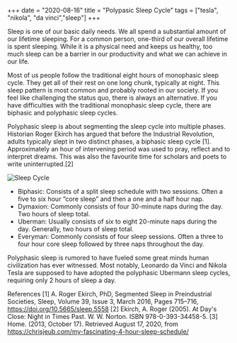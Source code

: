 +++ 
date = "2020-08-16"
title = "Polypasic Sleep Cycle"
tags = ["tesla", "nikola", "da vinci","sleep"]
+++

Sleep is one of our basic daily needs. We all spend a substantial amount of our lifetime sleeping. For a common person, one-third of our overall lifetime is spent sleeping. While it is a physical need and keeps us healthy, too much sleep can be a barrier in our productivity and what we can achieve in our life.

Most of us people follow the traditional eight hours of monophasic sleep cycle. They get all of their rest on one long chunk, typically at night. This sleep pattern is most common and probably rooted in our society. If you feel like challenging the status quo, there is always an alternative. If you have difficulties with the traditional monophasic sleep cycle, there are biphasic and polyphasic sleep cycles.

Polyphasic sleep is about segmenting the sleep cycle into multiple phases. Historian Roger Ekirch has argued that before the Industrial Revolution, adults typically slept in two distinct phases, a biphasic sleep cycle [1]. Approximately an hour of intervening period was used to pray, reflect and to interpret dreams. This was also the favourite time for scholars and poets to write uninterrupted.[2]

![Sleep Cycle](/library/untitled.png)

* Biphasic: Consists of a split sleep schedule with two sessions. Often a five to six hour “core sleep” and then a one and a half hour nap.
* Dymaxion: Commonly consists of four 30-minute naps during the day. Two hours of sleep total.
* Uberman: Usually consists of six to eight 20-minute naps during the day. Generally, two hours of sleep total.
* Everyman: Commonly consists of four sleep sessions. Often a three to four hour core sleep followed by three naps throughout the day.

Polyphasic sleep is rumored to have fueled some great minds human civilization has ever witnessed. Most notably, Leonardo da Vinci and Nikola Tesla are supposed to have adopted the polyphasic Ubermann sleep cycles, requiring only 2 hours of sleep a day. 

References
[1]  A. Roger Ekirch, PhD, Segmented Sleep in Preindustrial Societies, Sleep, Volume 39, Issue 3, March 2016, Pages 715–716, https://doi.org/10.5665/sleep.5558
[2]  Ekirch, A. Roger (2005). At Day's Close: Night in Times Past. W. W. Norton. ISBN 978-0-393-34458-5.
[3] Home. (2013, October 17). Retrieved August 17, 2020, from https://chrisjeub.com/my-fascinating-4-hour-sleep-schedule/
